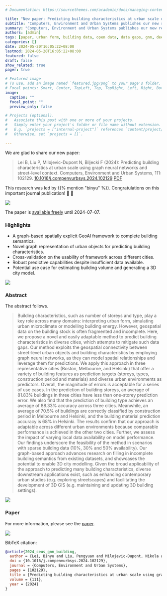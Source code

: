 ```yaml
---
# Documentation: https://sourcethemes.com/academic/docs/managing-content/

title: "New paper: Predicting building characteristics at urban scale using graph neural networks and street-level context"
subtitle: "Computers, Environment and Urban Systems publishes our new research on mitigating the lack of information of the building stock."
summary: "Computers, Environment and Urban Systems publishes our new research on mitigating the lack of information of the building stock."
authors: [admin]
tags: [paper, urban form, building data, open data, data gaps, gnn, deep learning, digital twins]
categories: []
date: 2024-05-20T16:05:22+08:00
lastmod: 2024-05-20T16:05:22+08:00
featured: false
draft: false
show_related: true
pager: true

# Featured image
# To use, add an image named `featured.jpg/png` to your page's folder.
# Focal points: Smart, Center, TopLeft, Top, TopRight, Left, Right, BottomLeft, Bottom, BottomRight.
image:
  caption: ""
  focal_point: ""
  preview_only: false

# Projects (optional).
#   Associate this post with one or more of your projects.
#   Simply enter your project's folder or file name without extension.
#   E.g. `projects = ["internal-project"]` references `content/project/deep-learning/index.md`.
#   Otherwise, set `projects = []`.

---
```


We are glad to share our new paper:

> Lei B, Liu P, Milojevic-Dupont N, Biljecki F (2024): Predicting building characteristics at urban scale using graph neural networks and street-level context. Computers, Environment and Urban Systems, 111: 102129. [<i class="ai ai-doi-square ai"></i> 10.1016/j.compenvurbsys.2024.102129](https://doi.org/10.1016/j.compenvurbsys.2024.102129) [<i class="far fa-file-pdf"></i> PDF](/publication/2024-ceus-gnn-building/2024-ceus-gnn-building.pdf)</i>

This research was led by {{% mention "binyu" %}}.
Congratulations on this important journal publication! :raised_hands: :clap:

![](1.png)

The paper is [available freely](https://authors.elsevier.com/a/1j6Z3jFQh0YjD) until 2024-07-07.

### Highlights

+ A graph-based spatially explicit GeoAI framework to complete building semantics.
+ Novel graph representation of urban objects for predicting building characteristics.
+ Cross-validation on the usability of framework across different cities.
+ Robust predictive capabilities despite insufficient data available.
+ Potential use case for estimating building volume and generating a 3D city model.

![](2.png)


### Abstract

The abstract follows.

> Building characteristics, such as number of storeys and type, play a key role across many domains: interpreting urban form, simulating urban microclimate or modelling building energy. However, geospatial data on the building stock is often fragmented and incomplete. Here, we propose a novel and easily adaptable method to predict building characteristics in diverse cities, which attempts to mitigate such data gaps. Our method exploits the geospatial connectivity between street-level urban objects and building characteristics by employing graph neural networks, as they can model spatial relationships and leverage them for predictions. We apply this approach in three representative cities (Boston, Melbourne, and Helsinki) that offer a variety of building features as prediction targets (storeys, types, construction period and materials) and diverse urban environments as predictors. Overall, the magnitude of errors is acceptable for a series of use cases. In the prediction of building storeys, an average of 81.83% buildings in three cities have less than one-storey prediction error. We also find that the prediction of building type achieves an average of 88.33% accuracy across three cities. Meanwhile, an average of 70.5% of buildings are correctly classified by construction period in Melbourne and Helsinki, and the building material prediction accuracy is 68% in Helsinki. The results confirm that our approach is adaptable across different urban environments because comparable performance is achieved in the other two cities. Further, we assess the impact of varying local data availability on model performance. Our findings underscore the feasibility of the method in scenarios with sparse building data (10%, 30% and 50% availability). Our graph-based approach advances research on filling in incomplete building semantics from existing datasets, and showcases the potential to enable 3D city modelling. Given the broad applicability of the approach to predicting many building characteristics, diverse downstream applications exist, such as enhancing contemporary urban studies (e.g. exploring streetscapes) and facilitating the development of 3D GIS (e.g. maintaining and updating 3D building settings).

![](3.png)


### Paper 

For more information, please see the [paper](/publication/2024-ceus-gnn-building/).

[![](page-one.png)](/publication/2024-ceus-gnn-building/)

BibTeX citation:
```bibtex
@article{2024_ceus_gnn_building,
  author = {Lei, Binyu and Liu, Pengyuan and Milojevic-Dupont, Nikola and Biljecki, Filip},
  doi = {10.1016/j.compenvurbsys.2024.102129},
  journal = {Computers, Environment and Urban Systems},
  pages = {102129},
  title = {Predicting building characteristics at urban scale using graph neural networks and street-level context},
  volume = {111},
  year = {2024}
}
```
